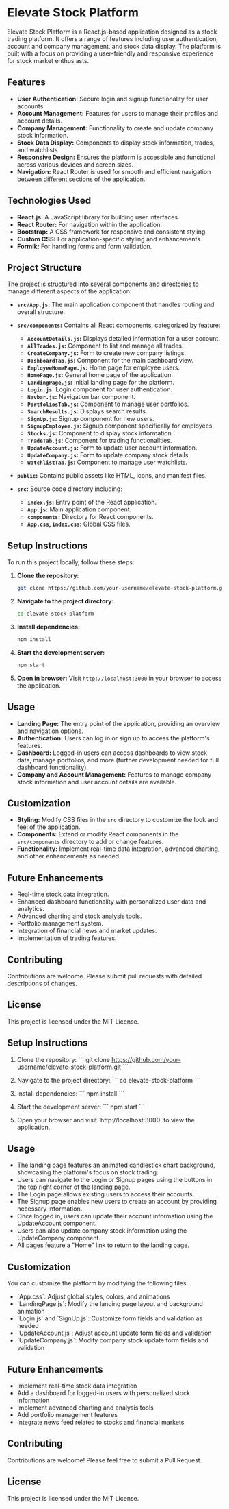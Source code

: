 # Elevate Stock Platform

Elevate Stock Platform is a React.js-based application designed as a stock trading platform. It offers a range of features including user authentication, account and company management, and stock data display. The platform is built with a focus on providing a user-friendly and responsive experience for stock market enthusiasts.

## Features

- **User Authentication:** Secure login and signup functionality for user accounts.
- **Account Management:** Features for users to manage their profiles and account details.
- **Company Management:** Functionality to create and update company stock information.
- **Stock Data Display:** Components to display stock information, trades, and watchlists.
- **Responsive Design:** Ensures the platform is accessible and functional across various devices and screen sizes.
- **Navigation:** React Router is used for smooth and efficient navigation between different sections of the application.

## Technologies Used

- **React.js:**  A JavaScript library for building user interfaces.
- **React Router:** For navigation within the application.
- **Bootstrap:**  A CSS framework for responsive and consistent styling.
- **Custom CSS:**  For application-specific styling and enhancements.
- **Formik:** For handling forms and form validation.

## Project Structure

The project is structured into several components and directories to manage different aspects of the application:

- **`src/App.js`:**  The main application component that handles routing and overall structure.
- **`src/components`:**  Contains all React components, categorized by feature:
    - **`AccountDetails.js`:** Displays detailed information for a user account.
    - **`AllTrades.js`:**  Component to list and manage all trades.
    - **`CreateCompany.js`:**  Form to create new company listings.
    - **`DashboardTab.js`:**  Component for the main dashboard view.
    - **`EmployeeHomePage.js`:**  Home page for employee users.
    - **`HomePage.js`:**  General home page of the application.
    - **`LandingPage.js`:**  Initial landing page for the platform.
    - **`Login.js`:**  Login component for user authentication.
    - **`Navbar.js`:**  Navigation bar component.
    - **`PortfoliosTab.js`:** Component to manage user portfolios.
    - **`SearchResults.js`:** Displays search results.
    - **`SignUp.js`:**  Signup component for new users.
    - **`SignupEmployee.js`:** Signup component specifically for employees.
    - **`Stocks.js`:** Component to display stock information.
    - **`TradeTab.js`:** Component for trading functionalities.
    - **`UpdateAccount.js`:** Form to update user account information.
    - **`UpdateCompany.js`:** Form to update company stock details.
    - **`WatchlistTab.js`:** Component to manage user watchlists.

- **`public`:** Contains public assets like HTML, icons, and manifest files.
- **`src`:**  Source code directory including:
    - **`index.js`:** Entry point of the React application.
    - **`App.js`:** Main application component.
    - **`components`:** Directory for React components.
    - **`App.css`, `index.css`:** Global CSS files.

## Setup Instructions

To run this project locally, follow these steps:

1. **Clone the repository:**
   ```bash
   git clone https://github.com/your-username/elevate-stock-platform.git
   ```

2. **Navigate to the project directory:**
   ```bash
   cd elevate-stock-platform
   ```

3. **Install dependencies:**
   ```bash
   npm install
   ```

4. **Start the development server:**
   ```bash
   npm start
   ```

5. **Open in browser:**
   Visit `http://localhost:3000` in your browser to access the application.

## Usage

- **Landing Page:** The entry point of the application, providing an overview and navigation options.
- **Authentication:** Users can log in or sign up to access the platform's features.
- **Dashboard:** Logged-in users can access dashboards to view stock data, manage portfolios, and more (further development needed for full dashboard functionality).
- **Company and Account Management:** Features to manage company stock information and user account details are available.

## Customization

- **Styling:** Modify CSS files in the `src` directory to customize the look and feel of the application.
- **Components:**  Extend or modify React components in the `src/components` directory to add or change features.
- **Functionality:** Implement real-time data integration, advanced charting, and other enhancements as needed.

## Future Enhancements

- Real-time stock data integration.
- Enhanced dashboard functionality with personalized user data and analytics.
- Advanced charting and stock analysis tools.
- Portfolio management system.
- Integration of financial news and market updates.
- Implementation of trading features.

## Contributing

Contributions are welcome. Please submit pull requests with detailed descriptions of changes.

## License

This project is licensed under the MIT License.

## Setup Instructions

1. Clone the repository:
\`\`\`
git clone https://github.com/your-username/elevate-stock-platform.git
\`\`\`

2. Navigate to the project directory:
\`\`\`
cd elevate-stock-platform
\`\`\`

3. Install dependencies:
\`\`\`
npm install
\`\`\`

4. Start the development server:
\`\`\`
npm start
\`\`\`

5. Open your browser and visit \`http://localhost:3000\` to view the application.

## Usage

- The landing page features an animated candlestick chart background, showcasing the platform's focus on stock trading.
- Users can navigate to the Login or Signup pages using the buttons in the top right corner of the landing page.
- The Login page allows existing users to access their accounts.
- The Signup page enables new users to create an account by providing necessary information.
- Once logged in, users can update their account information using the UpdateAccount component.
- Users can also update company stock information using the UpdateCompany component.
- All pages feature a "Home" link to return to the landing page.

## Customization

You can customize the platform by modifying the following files:

- \`App.css\`: Adjust global styles, colors, and animations
- \`LandingPage.js\`: Modify the landing page layout and background animation
- \`Login.js\` and \`SignUp.js\`: Customize form fields and validation as needed
- \`UpdateAccount.js\`: Adjust account update form fields and validation
- \`UpdateCompany.js\`: Modify company stock update form fields and validation

## Future Enhancements

- Implement real-time stock data integration
- Add a dashboard for logged-in users with personalized stock information
- Implement advanced charting and analysis tools
- Add portfolio management features
- Integrate news feed related to stocks and financial markets

## Contributing

Contributions are welcome! Please feel free to submit a Pull Request.

## License

This project is licensed under the MIT License.
